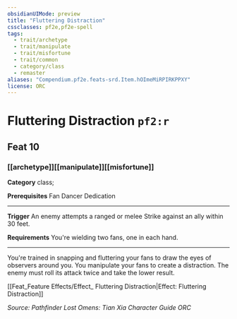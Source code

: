 ```yaml
---
obsidianUIMode: preview
title: "Fluttering Distraction"
cssclasses: pf2e,pf2e-spell
tags:
  - trait/archetype
  - trait/manipulate
  - trait/misfortune
  - trait/common
  - category/class
  - remaster
aliases: "Compendium.pf2e.feats-srd.Item.hOImeMiRPIRKPPXY"
license: ORC
---
```

# Fluttering Distraction `pf2:r`
## Feat 10
### [[archetype]][[manipulate]][[misfortune]]

**Category** class; 



**Prerequisites** Fan Dancer Dedication
* * *
**Trigger** An enemy attempts a ranged or melee Strike against an ally within 30 feet.

**Requirements** You're wielding two fans, one in each hand.

* * *

You're trained in snapping and fluttering your fans to draw the eyes of observers around you. You manipulate your fans to create a distraction. The enemy must roll its attack twice and take the lower result.

[[Feat_Feature Effects/Effect_ Fluttering Distraction|Effect: Fluttering Distraction]]

*Source: Pathfinder Lost Omens: Tian Xia Character Guide*
*ORC*